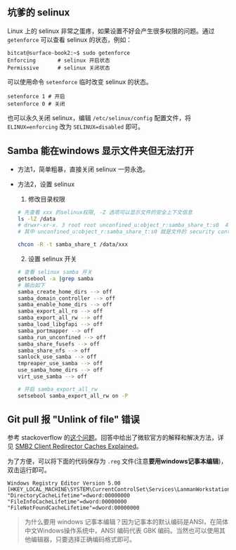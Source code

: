 ## 坑爹的 selinux

Linux 上的 selinux 非常之蛋疼，如果设置不好会产生很多权限的问题。通过 `getenforce` 可以查看 selinux 的状态，例如：
```
bitcat@surface-book2:~$ sudo getenforce
Enforcing       # selinux 开启状态
Permissive      # selinux 关闭状态
```

可以使用命令 `setenforce` 临时改变 selinux 的状态。
```
setenforce 1 # 开启
setenforce 0 # 关闭
```

也可以永久关闭 selinux，编辑 `/etc/selinux/config` 配置文件，将 `ELINUX=enforcing` 改为 `SELINUX=disabled` 即可。

## Samba 能在windows 显示文件夹但无法打开
- 方法1，简单粗暴，直接关闭 selinux 一劳永逸。
- 方法2，设置 selinux
    1. 修改目录权限
    ```bash
    # 先查看 xxx 的selinux权限, -Z 选项可以显示文件的安全上下文信息
    ls -lZ /data
    # drwxr-xr-x. 3 root root unconfined_u:object_r:samba_share_t:s0  4096 9月   1 22:55 xxx
    # 其中 unconfined_u:object_r:samba_share_t:s0 就是文件的 security context

    chcon -R -t samba_share_t /data/xxx
    ```

    2. 设置 selinux 开关
    ```bash
    # 查看 selinux samba 开关
    getsebool -a |grep samba
    # 输出如下
    samba_create_home_dirs --> off
    samba_domain_controller --> off
    samba_enable_home_dirs --> off
    samba_export_all_ro --> off
    samba_export_all_rw --> off
    samba_load_libgfapi --> off
    samba_portmapper --> off
    samba_run_unconfined --> off
    samba_share_fusefs --> off
    samba_share_nfs --> off
    sanlock_use_samba --> off
    tmpreaper_use_samba --> off
    use_samba_home_dirs --> off
    virt_use_samba --> off

    # 开启 samba_export_all_rw
    setsebool samba_export_all_rw on -P
    ```

## Git pull 报 "Unlink of file" 错误
参考 stackoverflow 的[这个问题](https://stackoverflow.com/questions/62450100/git-with-samba-on-ubuntu-unlink-of-file)。回答中给出了微软官方的解释和解决方法，详见 [SMB2 Client Redirector Caches Explained](https://docs.microsoft.com/en-us/previous-versions/windows/it-pro/windows-7/ff686200(v=ws.10)#details)。

为了方便，可以将下面的代码保存为 `.reg` 文件(注意**要用windows记事本编辑**)，双击运行即可。
```
Windows Registry Editor Version 5.00
[HKEY_LOCAL_MACHINE\SYSTEM\CurrentControlSet\Services\LanmanWorkstation\Parameters]
"DirectoryCacheLifetime"=dword:00000000
"FileInfoCacheLifetime"=dword:00000000
"FileNotFoundCacheLifetime"=dword:00000000
```

>为什么要用 windows 记事本编辑？因为记事本的默认编码是ANSI，在简体中文Windows操作系统中，ANSI 编码代表 GBK 编码。当然也可以使用其他编辑器，只要选择正确编码格式即可。